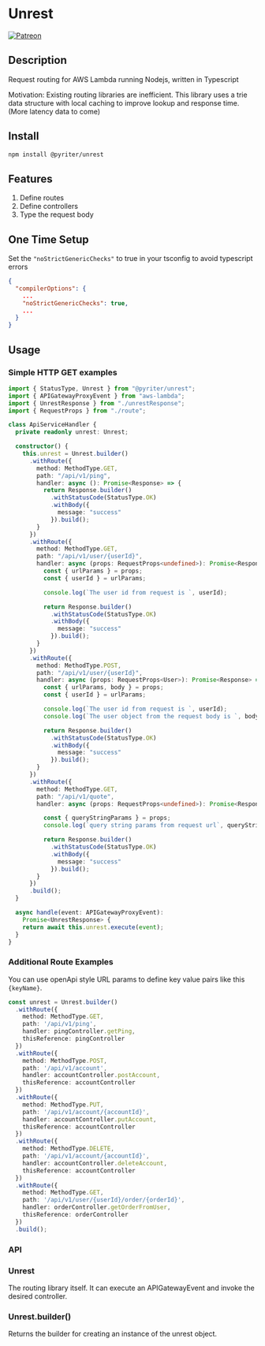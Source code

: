 # Unrest

[![Patreon](https://img.shields.io/badge/Patreon-F96854?style=for-the-badge&logo=patreon&logoColor=white)](https://www.patreon.com/Pyriter)

## Description

Request routing for AWS Lambda running Nodejs, written in Typescript

Motivation: Existing routing libraries are inefficient. This library uses a trie data structure with local caching to
improve lookup and response time. (More latency data to come)

## Install

```bash
npm install @pyriter/unrest
```

## Features

1. Define routes
2. Define controllers
3. Type the request body

## One Time Setup

Set the `"noStrictGenericChecks"` to true in your tsconfig to avoid typescript errors

```json
{
  "compilerOptions": {
    ...
    "noStrictGenericChecks": true,
    ...
  }
}

```

## Usage

### Simple HTTP GET examples

```typescript
import { StatusType, Unrest } from "@pyriter/unrest";
import { APIGatewayProxyEvent } from "aws-lambda";
import { UnrestResponse } from "./unrestResponse";
import { RequestProps } from "./route";

class ApiServiceHandler {
  private readonly unrest: Unrest;

  constructor() {
    this.unrest = Unrest.builder()
      .withRoute({
        method: MethodType.GET,
        path: "/api/v1/ping",
        handler: async (): Promise<Response> => {
          return Response.builder()
            .withStatusCode(StatusType.OK)
            .withBody({
              message: "success"
            }).build();
        }
      })
      .withRoute({
        method: MethodType.GET,
        path: "/api/v1/user/{userId}",
        handler: async (props: RequestProps<undefined>): Promise<Response> => {
          const { urlParams } = props;
          const { userId } = urlParams;

          console.log(`The user id from request is `, userId);

          return Response.builder()
            .withStatusCode(StatusType.OK)
            .withBody({
              message: "success"
            }).build();
        }
      })
      .withRoute({
        method: MethodType.POST,
        path: "/api/v1/user/{userId}",
        handler: async (props: RequestProps<User>): Promise<Response> => {
          const { urlParams, body } = props;
          const { userId } = urlParams;

          console.log(`The user id from request is `, userId);
          console.log(`The user object from the request body is `, body);

          return Response.builder()
            .withStatusCode(StatusType.OK)
            .withBody({
              message: "success"
            }).build();
        }
      })
      .withRoute({
        method: MethodType.GET,
        path: "/api/v1/quote",
        handler: async (props: RequestProps<undefined>): Promise<Response> => {

          const { queryStringParams } = props;
          console.log(`query string params from request url`, queryStringParams);

          return Response.builder()
            .withStatusCode(StatusType.OK)
            .withBody({
              message: "success"
            }).build();
        }
      })
      .build();
  }

  async handle(event: APIGatewayProxyEvent):
    Promise<UnrestResponse> {
    return await this.unrest.execute(event);
  }
}


```

### Additional Route Examples

You can use openApi style URL params to define key value pairs like this `{keyName}`.

```typescript
const unrest = Unrest.builder()
  .withRoute({
    method: MethodType.GET,
    path: '/api/v1/ping',
    handler: pingController.getPing,
    thisReference: pingController
  })
  .withRoute({
    method: MethodType.POST,
    path: '/api/v1/account',
    handler: accountController.postAccount,
    thisReference: accountController
  })
  .withRoute({
    method: MethodType.PUT,
    path: '/api/v1/account/{accountId}',
    handler: accountController.putAccount,
    thisReference: accountController
  })
  .withRoute({
    method: MethodType.DELETE,
    path: '/api/v1/account/{accountId}',
    handler: accountController.deleteAccount,
    thisReference: accountController
  })
  .withRoute({
    method: MethodType.GET,
    path: '/api/v1/user/{userId}/order/{orderId}',
    handler: orderController.getOrderFromUser,
    thisReference: orderController
  })
  .build();
```

### API

### Unrest

The routing library itself. It can execute an APIGatewayEvent and invoke the desired controller.

### Unrest.builder()

Returns the builder for creating an instance of the unrest object.

